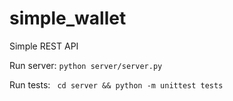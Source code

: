# simple_wallet
Simple REST API

Run server: ```python server/server.py```

Run tests: ``` cd server && python -m unittest tests```
